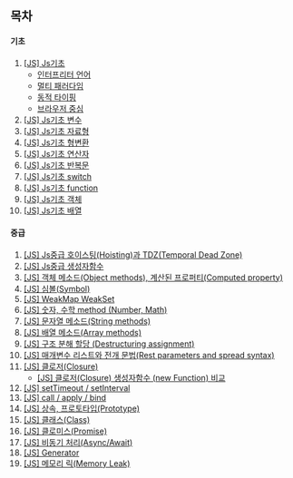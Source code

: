 ## 목차

#### 기초

1. [[JS] Js기초](/JavaScript/2024/12/06/js/)
   - [인터프리터 언어](/foundation/2024/12/06/Interpreter-Compilers/)
   - [멀티 패러다임](/foundation/2024/12/06/multi-paradigm/)
   - [동적 타이핑](/foundation/2024/12/06/dynamic-typing/)
   - [브라우저 중심](/foundation/2024/12/06/browser-centric/)
1. [[JS] Js기초 변수](/JavaScript/2024/12/06/variable/)
1. [[JS] Js기초 자료형](/JavaScript/2024/12/06/datatype/)
1. [[JS] Js기초 형변환](/JavaScript/2024/12/06/type-casting/)
1. [[JS] Js기초 연산자](/JavaScript/2024/12/06/operators/)
1. [[JS] Js기초 반복문](/JavaScript/2024/12/06/looping/)
1. [[JS] Js기초 switch](/JavaScript/2024/12/06/switch/)
1. [[JS] Js기초 function](/JavaScript/2024/12/06/function/)
1. [[JS] Js기초 객체](/JavaScript/2024/12/06/object/)
1. [[JS] Js기초 배열](/JavaScript/2024/12/06/array/)

#### 중급

1. [[JS] Js중급 호이스팅(Hoisting)과 TDZ(Temporal Dead Zone)](/JavaScript/2024/12/06/Hoisting/)
1. [[JS] Js중급 생성자함수](/JavaScript/2024/12/06/constructor-function/)
1. [[JS] 객체 메소드(Object methods), 계산된 프로퍼티(Computed property)](/JavaScript/2024/12/20/object-methods/)
1. [[JS] 심볼(Symbol)](/JavaScript/2024/12/20/symbol/)
1. [[JS] WeakMap WeakSet](/JavaScript/2024/12/20/weak-map-set/)
1. [[JS] 숫자, 수학 method (Number, Math)](/JavaScript/2024/12/20/number-math/)
1. [[JS] 문자열 메소드(String methods)](/JavaScript/2024/12/20/string-methods/)
1. [[JS] 배열 메소드(Array methods)](/JavaScript/2024/12/20/array-methods/)
1. [[JS] 구조 분해 할당 (Destructuring assignment)](/JavaScript/2024/12/20/destructuring-assignment/)
1. [[JS] 매개변수 리스트와 전개 문법(Rest parameters and spread syntax)](/Javascript/2024/12/23/rest-parameters-spread-syntax/)
1. [[JS] 클로저(Closure)](/Javascript/2024/12/23/closure/)
   - [[JS] 클로저(Closure) 생성자함수 (new Function) 비교](/Javascript/2025/02/04/closure-new_function/)
1. [[JS] setTimeout / setInterval](/Javascript/2024/12/23/setTimeout-setInterval/)
1. [[JS] call / apply / bind](/Javascript/2024/12/23/call-apply-bind/)
1. [[JS] 상속, 프로토타입(Prototype)](/Javascript/2024/12/23/prototype/)
1. [[JS] 클래스(Class)](/Javascript/2024/12/23/class/)
1. [[JS] 클로미스(Promise)](/Javascript/2024/12/23/promise/)
1. [[JS] 비동기 처리(Async/Await)](/Javascript/2024/12/23/async-await/)
1. [[JS] Generator](/Javascript/2024/12/23/generator/)
1. [[JS] 메모리 릭(Memory Leak)](/Javascript/2024/12/24/memory-leak/)
